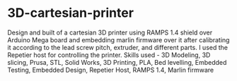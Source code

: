 # 3D-cartesian-printer
Design and built of a cartesian 3D printer using RAMPS 1.4 shield over Arduino Mega board and embedding marlin firmware over it after calibrating it according to the lead screw pitch, extruder, and different parts. I used the Repetier host for controlling the printer. Skills used - 3D Modeling, 3D slicing, Prusa, STL, Solid Works, 3D Printing, PLA, Bed levelling, Embedded Testing, Embedded Design, Repetier Host, RAMPS 1.4, Marlin firmware
